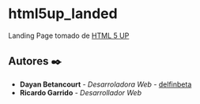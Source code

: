 # html5up_landed
Landing Page tomado de [HTML 5 UP](https://html5up.net/landed)

## Autores ✒️

* **Dayan Betancourt** - *Desarroladora Web* - [delfinbeta](https://github.com/delfinbeta)
* **Ricardo Garrido** - *Desarrollador Web*
